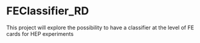 # FEClassifier_RD
This project will explore the possibility to have a classifier at the level of FE cards for HEP experiments
